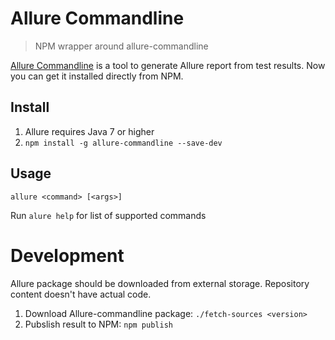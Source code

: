 # Allure Commandline

> NPM wrapper around allure-commandline

[Allure Commandline](http://wiki.qatools.ru/display/AL/Allure+Commandline) is a tool to generate Allure report from test results. Now you can get it installed directly from NPM.

## Install

1. Allure requires Java 7 or higher
2. `npm install -g allure-commandline --save-dev`
 
## Usage

```
allure <command> [<args>]
```
Run `alure help` for list of supported commands

# Development

Allure package should be downloaded from external storage. Repository content doesn't have actual code. 

1. Download Allure-commandline package: `./fetch-sources <version>`
2. Pubslish result to NPM: `npm publish`

